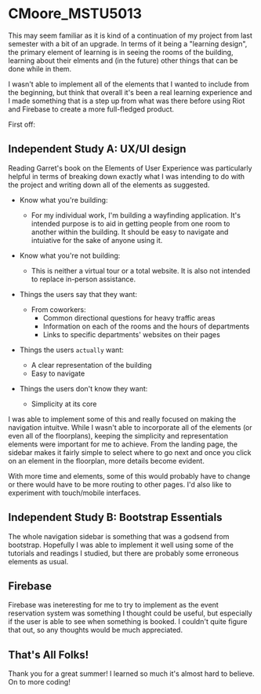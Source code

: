 # CMoore_MSTU5013
This may seem familiar as it is kind of a continuation of my project from last semester with a bit of an upgrade. In terms of it being a "learning design", the primary element of learning is in seeing the rooms of the building, learning about their elments and (in the future) other things that can be done while in them. 

I wasn't able to implement all of the elements that I wanted to include from the beginning, but think that overall it's been a real learning experience and I made something that is a step up from what was there before using Riot and Firebase to create a more full-fledged product.

First off:

## Independent Study A: UX/UI design

Reading Garret's book on the Elements of User Experience was particularly helpful in terms of breaking down exactly what I was intending to do with the project and writing down all of the elements as suggested. 

- Know what you're building:
	- For my individual work, I'm building a wayfinding application. It's intended purpose is to aid in getting people from one room to another within the building. It should be easy to navigate and intuiative for the sake of anyone using it. 

- Know what you're not building: 
	- This is neither a virtual tour or a total website. It is also not intended to replace in-person assistance.

- Things the users say that they want: 
	- From coworkers:
		- Common directional questions for heavy traffic areas
		- Information on each of the rooms and the hours of departments
		- Links to specific departments' websites on their pages

- Things the users `actually` want:
	- A clear representation of the building 
	- Easy to navigate

- Things the users don't know they want: 
	- Simplicity at its core

I was able to implement some of this and really focused on making the navigation intuitve. While I wasn't able to incorporate all of the elements (or even all of the floorplans), keeping the simplicity and representation elements were important for me to achieve. From the landing page, the sidebar makes it fairly simple to select where to go next and once you click on an element in the floorplan, more details become evident. 

With more time and elements, some of this would probably have to change or there would have to be more routing to other pages. I'd also like to experiment with touch/mobile interfaces.

## Independent Study B: Bootstrap Essentials

The whole navigation sidebar is something that was a godsend from bootstrap. Hopefully I was able to implement it well using some of the tutorials and readings I studied, but there are probably some erroneous elements as usual. 

## Firebase

Firebase was ineteresting for me to try to implement as the event reservation system was something I thought could be useful, but especially if the user is able to see when something is booked. I couldn't quite figure that out, so any thoughts would be much appreciated. 

## That's All Folks! 

Thank you for a great summer! I learned so much it's almost hard to believe. On to more coding!  

	
